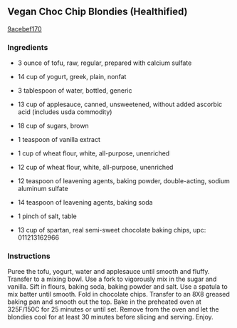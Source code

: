 ## Vegan Choc Chip Blondies (Healthified)

[9acebef170](http://www.food.com/recipe/vegan-choc-chip-blondies-healthified-460578)

### Ingredients

 - 3 ounce of tofu, raw, regular, prepared with calcium sulfate

 - 14 cup of yogurt, greek, plain, nonfat

 - 3 tablespoon of water, bottled, generic

 - 13 cup of applesauce, canned, unsweetened, without added ascorbic acid (includes usda commodity)

 - 18 cup of sugars, brown

 - 1 teaspoon of vanilla extract

 - 1 cup of wheat flour, white, all-purpose, unenriched

 - 12 cup of wheat flour, white, all-purpose, unenriched

 - 12 teaspoon of leavening agents, baking powder, double-acting, sodium aluminum sulfate

 - 14 teaspoon of leavening agents, baking soda

 - 1 pinch of salt, table

 - 13 cup of spartan, real semi-sweet chocolate baking chips, upc: 011213162966

### Instructions

Puree the tofu, yogurt, water and applesauce until smooth and fluffy. Transfer to a mixing bowl. Use a fork to vigorously mix in the sugar and vanilla. Sift in flours, baking soda, baking powder and salt. Use a spatula to mix batter until smooth. Fold in chocolate chips. Transfer to an 8X8 greased baking pan and smooth out the top. Bake in the preheated oven at 325F/150C for 25 minutes or until set. Remove from the oven and let the blondies cool for at least 30 minutes before slicing and serving. Enjoy.
